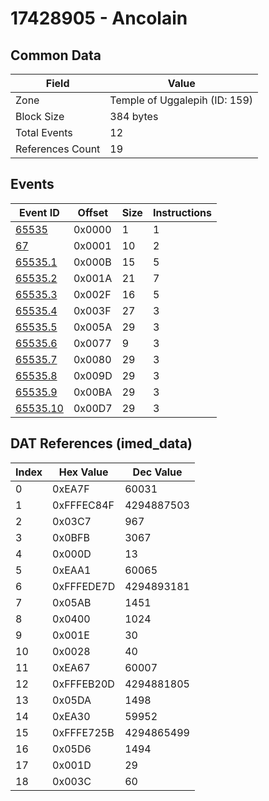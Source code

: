 # 17428905 - Ancolain

## Common Data

| Field            | Value                         |
|------------------|-------------------------------|
| Zone             | Temple of Uggalepih (ID: 159) |
| Block Size       | 384 bytes                     |
| Total Events     | 12                            |
| References Count | 19                            |

## Events

| Event ID                  | Offset   |   Size |   Instructions |
|---------------------------|----------|--------|----------------|
| [65535](./65535.md)       | 0x0000   |      1 |              1 |
| [67](./67.md)             | 0x0001   |     10 |              2 |
| [65535.1](./65535.1.md)   | 0x000B   |     15 |              5 |
| [65535.2](./65535.2.md)   | 0x001A   |     21 |              7 |
| [65535.3](./65535.3.md)   | 0x002F   |     16 |              5 |
| [65535.4](./65535.4.md)   | 0x003F   |     27 |              3 |
| [65535.5](./65535.5.md)   | 0x005A   |     29 |              3 |
| [65535.6](./65535.6.md)   | 0x0077   |      9 |              3 |
| [65535.7](./65535.7.md)   | 0x0080   |     29 |              3 |
| [65535.8](./65535.8.md)   | 0x009D   |     29 |              3 |
| [65535.9](./65535.9.md)   | 0x00BA   |     29 |              3 |
| [65535.10](./65535.10.md) | 0x00D7   |     29 |              3 |

## DAT References (imed_data)

|   Index | Hex Value   |   Dec Value |
|---------|-------------|-------------|
|       0 | 0xEA7F      |       60031 |
|       1 | 0xFFFEC84F  |  4294887503 |
|       2 | 0x03C7      |         967 |
|       3 | 0x0BFB      |        3067 |
|       4 | 0x000D      |          13 |
|       5 | 0xEAA1      |       60065 |
|       6 | 0xFFFEDE7D  |  4294893181 |
|       7 | 0x05AB      |        1451 |
|       8 | 0x0400      |        1024 |
|       9 | 0x001E      |          30 |
|      10 | 0x0028      |          40 |
|      11 | 0xEA67      |       60007 |
|      12 | 0xFFFEB20D  |  4294881805 |
|      13 | 0x05DA      |        1498 |
|      14 | 0xEA30      |       59952 |
|      15 | 0xFFFE725B  |  4294865499 |
|      16 | 0x05D6      |        1494 |
|      17 | 0x001D      |          29 |
|      18 | 0x003C      |          60 |

